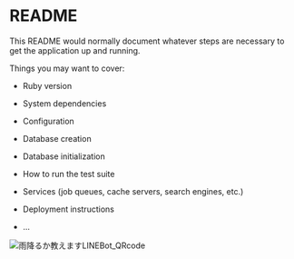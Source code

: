 # README

This README would normally document whatever steps are necessary to get the
application up and running.

Things you may want to cover:

* Ruby version

* System dependencies

* Configuration

* Database creation

* Database initialization

* How to run the test suite

* Services (job queues, cache servers, search engines, etc.)

* Deployment instructions

* ...

![雨降るか教えますLINEBot_QRcode](https://user-images.githubusercontent.com/62199768/83613415-b4911e00-a5be-11ea-91e5-51843cc6b7d9.png)
